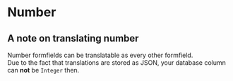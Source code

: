 # Number


## A note on translating number

Number formfields can be translatable as every other formfield.  
Due to the fact that translations are stored as JSON, your database column can **not** be `Integer` then.
